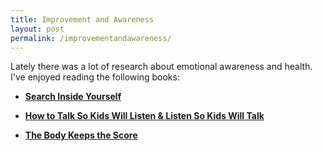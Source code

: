```yaml
---
title: Improvement and Awareness
layout: post
permalink: /improvementandawareness/
---
```


Lately there was a lot of research about emotional awareness and health. I've enjoyed reading the following books:

* [**Search Inside Yourself**](https://www.amazon.com/s/?ie=UTF8&keywords=search+inside+yourself&tag=googhydr-20&index=aps&hvadid=241613515887&hvpos=1t2&hvnetw=g&hvrand=8106832299852394017&hvpone=&hvptwo=&hvqmt=e&hvdev=c&hvdvcmdl=&hvlocint=&hvlocphy=9013190&hvtargid=aud-397161105788:kwd-34649641568&ref=pd_sl_3n37wy45ru_e)

* [**How to Talk So Kids Will Listen & Listen So Kids Will Talk**](https://www.amazon.com/How-Talk-Kids-Will-Listen-ebook/dp/B005GG0MXI/ref=sr_1_1?s=books&ie=UTF8&qid=1514254674&sr=1-1&keywords=how+to+talk+to+kids+will+listen+%26+listen+so+kids+will+talk)

* [**The Body Keeps the Score**](https://www.amazon.com/s/ref=nb_sb_ss_c_1_15?url=search-alias%3Daps&field-keywords=the+body+keeps+the+score&sprefix=body+keeps+the+%2Caps%2C149&crid=3DZI0COU6VB5H&rh=i%3Aaps%2Ck%3Athe+body+keeps+the+score)